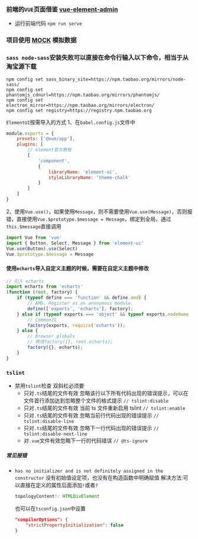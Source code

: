 ### 前端的`VUE`页面借鉴 [vue-element-admin](https://github.com/PanJiaChen/vue-element-admin)

-   运行前端代码 `npm run serve`

### 项目使用 [MOCK](http://mockjs.com/) 模拟数据

### `sass node-sass`安装失败可以直接在命令行输入以下命令，相当于从淘宝源下载

```
npm config set sass_binary_site=https://npm.taobao.org/mirrors/node-sass/
npm config set phantomjs_cdnurl=https://npm.taobao.org/mirrors/phantomjs/
npm config set electron_mirror=https://npm.taobao.org/mirrors/electron/
npm config set registry=https://registry.npm.taobao.org
```

`ElementUI`按需导入的方式
1、在`babel.config.js`文件中

```js
module.exports = {
    presets: ['@vue/app'],
    plugins: [
        // element官方教程
        [
            'component',
            {
                libraryName: 'element-ui',
                styleLibraryName: 'theme-chalk'
            }
        ]
    ]
}
```

2、使用`Vue.use()`，如果使用`Message`，则不需要使用`Vue.use(Message)`，否则报错，直接使用`Vue.$prototype.$message = Message`，绑定到全局，通过`this.$message`直接调用

```js
import Vue from 'vue'
import { Button, Select, Message } from 'element-ui'
Vue.use(Button).use(Select)
Vue.$prototype.$message = Message
```

#### 使用`echarts`导入自定义主题的时候，需要在自定义主题中修改

```js
// 引入 echarts
import echarts from 'echarts'
(function (root, factory) {
    if (typeof define === 'function' && define.amd) {
        // AMD. Register as an anonymous module.
        define(['exports', 'echarts'], factory);
    } else if (typeof exports === 'object' && typeof exports.nodeName !== 'string') {
        // CommonJS
        factory(exports, require('echarts'));
    } else {
        // Browser globals
        // 修改factory({}, root.echarts);
        factory({}, echarts);
    }
}
```

### `tslint`

-   禁用`tslint`检查 双斜杠必须要
    -   只对`.ts`结尾的文件有效 忽略该行以下所有代码出现的错误提示，可以在文件首行添加达到忽略整个文件的格式提示 `// tslint:disable`
    -   只对`.ts`结尾的文件有效 当前 ts 文件重新启用 tslint `// tslint:enable`
    -   只对`.ts`结尾的文件有效 忽略当前行代码出现的错误提示 `// tslint:disable-line`
    -   只对`.ts`结尾的文件有效 忽略下一行代码出现的错误提示 `// tslint:disable-next-line`
    -   对`.vue`文件有效忽略下一行的代码错误 `// @ts-ignore`

##### 常见报错

-   `has no initializer and is not definitely assigned in the constructor` 没有初始值设定项，也没有在构造函数中明确赋值
    解决方法:可以直接在定义的属性后面添加`!`或者`?`
    ```ts
    topologyContent!: HTMLDivElement
    ```
    也可以在`tsconfig.json`中设置
    ```json
    "compilerOptions": {
        "strictPropertyInitialization": false
    }
    ```
